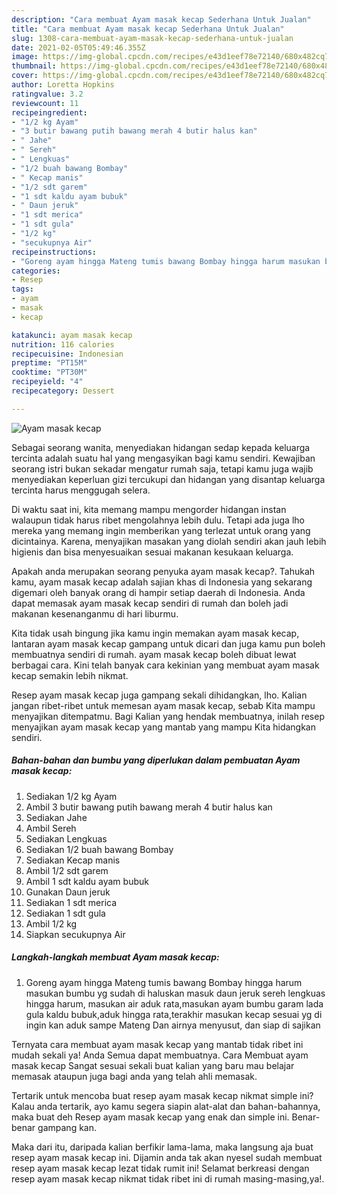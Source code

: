 ```yaml
---
description: "Cara membuat Ayam masak kecap Sederhana Untuk Jualan"
title: "Cara membuat Ayam masak kecap Sederhana Untuk Jualan"
slug: 1308-cara-membuat-ayam-masak-kecap-sederhana-untuk-jualan
date: 2021-02-05T05:49:46.355Z
image: https://img-global.cpcdn.com/recipes/e43d1eef78e72140/680x482cq70/ayam-masak-kecap-foto-resep-utama.jpg
thumbnail: https://img-global.cpcdn.com/recipes/e43d1eef78e72140/680x482cq70/ayam-masak-kecap-foto-resep-utama.jpg
cover: https://img-global.cpcdn.com/recipes/e43d1eef78e72140/680x482cq70/ayam-masak-kecap-foto-resep-utama.jpg
author: Loretta Hopkins
ratingvalue: 3.2
reviewcount: 11
recipeingredient:
- "1/2 kg Ayam"
- "3 butir bawang putih bawang merah 4 butir halus kan"
- " Jahe"
- " Sereh"
- " Lengkuas"
- "1/2 buah bawang Bombay"
- " Kecap manis"
- "1/2 sdt garem"
- "1 sdt kaldu ayam bubuk"
- " Daun jeruk"
- "1 sdt merica"
- "1 sdt gula"
- "1/2 kg"
- "secukupnya Air"
recipeinstructions:
- "Goreng ayam hingga Mateng tumis bawang Bombay hingga harum masukan bumbu yg sudah di haluskan masuk daun jeruk sereh lengkuas hingga harum, masukan air aduk rata,masukan ayam bumbu garam lada gula kaldu bubuk,aduk hingga rata,terakhir masukan kecap sesuai yg di ingin kan aduk sampe Mateng Dan airnya menyusut, dan siap di sajikan"
categories:
- Resep
tags:
- ayam
- masak
- kecap

katakunci: ayam masak kecap 
nutrition: 116 calories
recipecuisine: Indonesian
preptime: "PT15M"
cooktime: "PT30M"
recipeyield: "4"
recipecategory: Dessert

---
```



![Ayam masak kecap](https://img-global.cpcdn.com/recipes/e43d1eef78e72140/680x482cq70/ayam-masak-kecap-foto-resep-utama.jpg)

Sebagai seorang wanita, menyediakan hidangan sedap kepada keluarga tercinta adalah suatu hal yang mengasyikan bagi kamu sendiri. Kewajiban seorang istri bukan sekadar mengatur rumah saja, tetapi kamu juga wajib menyediakan keperluan gizi tercukupi dan hidangan yang disantap keluarga tercinta harus menggugah selera.

Di waktu  saat ini, kita memang mampu mengorder hidangan instan walaupun tidak harus ribet mengolahnya lebih dulu. Tetapi ada juga lho mereka yang memang ingin memberikan yang terlezat untuk orang yang dicintainya. Karena, menyajikan masakan yang diolah sendiri akan jauh lebih higienis dan bisa menyesuaikan sesuai makanan kesukaan keluarga. 



Apakah anda merupakan seorang penyuka ayam masak kecap?. Tahukah kamu, ayam masak kecap adalah sajian khas di Indonesia yang sekarang digemari oleh banyak orang di hampir setiap daerah di Indonesia. Anda dapat memasak ayam masak kecap sendiri di rumah dan boleh jadi makanan kesenanganmu di hari liburmu.

Kita tidak usah bingung jika kamu ingin memakan ayam masak kecap, lantaran ayam masak kecap gampang untuk dicari dan juga kamu pun boleh membuatnya sendiri di rumah. ayam masak kecap boleh dibuat lewat berbagai cara. Kini telah banyak cara kekinian yang membuat ayam masak kecap semakin lebih nikmat.

Resep ayam masak kecap juga gampang sekali dihidangkan, lho. Kalian jangan ribet-ribet untuk memesan ayam masak kecap, sebab Kita mampu menyajikan ditempatmu. Bagi Kalian yang hendak membuatnya, inilah resep menyajikan ayam masak kecap yang mantab yang mampu Kita hidangkan sendiri.

<!--inarticleads1-->

##### Bahan-bahan dan bumbu yang diperlukan dalam pembuatan Ayam masak kecap:

1. Sediakan 1/2 kg Ayam
1. Ambil 3 butir bawang putih bawang merah 4 butir halus kan
1. Sediakan  Jahe
1. Ambil  Sereh
1. Sediakan  Lengkuas
1. Sediakan 1/2 buah bawang Bombay
1. Sediakan  Kecap manis
1. Ambil 1/2 sdt garem
1. Ambil 1 sdt kaldu ayam bubuk
1. Gunakan  Daun jeruk
1. Sediakan 1 sdt merica
1. Sediakan 1 sdt gula
1. Ambil 1/2 kg
1. Siapkan secukupnya Air




<!--inarticleads2-->

##### Langkah-langkah membuat Ayam masak kecap:

1. Goreng ayam hingga Mateng tumis bawang Bombay hingga harum masukan bumbu yg sudah di haluskan masuk daun jeruk sereh lengkuas hingga harum, masukan air aduk rata,masukan ayam bumbu garam lada gula kaldu bubuk,aduk hingga rata,terakhir masukan kecap sesuai yg di ingin kan aduk sampe Mateng Dan airnya menyusut, dan siap di sajikan




Ternyata cara membuat ayam masak kecap yang mantab tidak ribet ini mudah sekali ya! Anda Semua dapat membuatnya. Cara Membuat ayam masak kecap Sangat sesuai sekali buat kalian yang baru mau belajar memasak ataupun juga bagi anda yang telah ahli memasak.

Tertarik untuk mencoba buat resep ayam masak kecap nikmat simple ini? Kalau anda tertarik, ayo kamu segera siapin alat-alat dan bahan-bahannya, maka buat deh Resep ayam masak kecap yang enak dan simple ini. Benar-benar gampang kan. 

Maka dari itu, daripada kalian berfikir lama-lama, maka langsung aja buat resep ayam masak kecap ini. Dijamin anda tak akan nyesel sudah membuat resep ayam masak kecap lezat tidak rumit ini! Selamat berkreasi dengan resep ayam masak kecap nikmat tidak ribet ini di rumah masing-masing,ya!.

